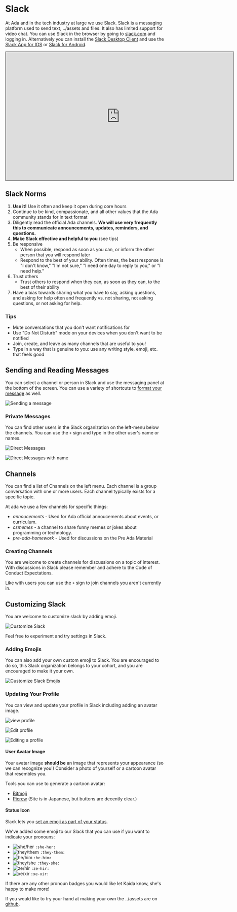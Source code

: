# Slack

At Ada and in the tech industry at large we use Slack. Slack is a messaging platform used to send text, ../assets and files. It also has limited support for video chat. You can use Slack in the browser by going to [slack.com](https://slack.com) and logging in. Alternatively you can install the [Slack Desktop Client](https://slack.com/downloads/mac) and use the [Slack App for IOS](https://apps.apple.com/us/app/slack/id618783545) or [Slack for Android](https://slack.com/downloads/android).

<iframe src="https://adaacademy.hosted.panopto.com/Panopto/Pages/Embed.aspx?id=dfb4214c-248e-4338-a3c3-ac1800560826&autoplay=false&offerviewer=true&showtitle=true&showbrand=false&start=0&interactivity=all" height="405" width="720" style="border: 1px solid #464646;" allowfullscreen allow="autoplay"></iframe>

## Slack Norms

1. **Use it!** Use it often and keep it open during core hours
1. Continue to be kind, compassionate, and all other values that the Ada community stands for in text format
1. Diligently read the official Ada channels. **We will use very frequently this to communicate announcements, updates, reminders, and questions.**
1. **Make Slack effective and helpful to you** (see tips)
1. Be responsive
   - When possible, respond as soon as you can, or inform the other person that you will respond later
   - Respond to the best of your ability. Often times, the best response is "I don't know," "I'm not sure," "I need one day to reply to you," or "I need help."
1. Trust others
   - Trust others to respond when they can, as soon as they can, to the best of their ability
1. Have a bias towards sharing what you have to say, asking questions, and asking for help often and frequently vs. not sharing, not asking questions, or not asking for help.

### Tips

- Mute conversations that you don't want notifications for
- Use "Do Not Disturb" mode on your devices when you don't want to be notified
- Join, create, and leave as many channels that are useful to you!
- Type in a way that is genuine to you: use any writing style, emoji, etc. that feels good

## Sending and Reading Messages

You can select a channel or person in Slack and use the messaging panel at the bottom of the screen. You can use a variety of shortcuts to [format your message](https://slack.com/help/articles/202288908-Format-your-messages) as well.

![Sending a message](../assets/sending-message.png)

### Private Messages

You can find other users in the Slack organization on the left-menu below the channels. You can use the `+` sign and type in the other user's name or names.

![Direct Messages](../assets/direct-messages.png)

![Direct Messages with name](../assets/direct-messages2.png)

## Channels

You can find a list of Channels on the left menu. Each channel is a group conversation with one or more users. Each channel typically exists for a specific topic.

At ada we use a few channels for specific things:

- _annoucements_ - Used for Ada official annoucements about events, or curriculum.
- _csmemes_ - a channel to share funny memes or jokes about programming or technology.
- _pre-ada-homework_ - Used for discussions on the Pre Ada Material

### Creating Channels

You are welcome to create channels for discussions on a topic of interest. With discussions in Slack please remember and adhere to the Code of Conduct Expectations.

Like with users you can use the `+` sign to join channels you aren't currently in.

## Customizing Slack

You are welcome to customize slack by adding emoji.

![Customize Slack](../assets/customize-slack.png)

Feel free to experiment and try settings in Slack.

### Adding Emojis

You can also add your own custom emoji to Slack. You are encouraged to do so, this Slack organization belongs to your cohort, and you are encouraged to make it your own.

![Customize Slack Emojis](../assets/customize-slack2.png)

### Updating Your Profile

You can view and update your profile in Slack including adding an avatar image.

![view profile](../assets/view-profile.png)

![Edit profile](../assets/edit-profile.png)

![Editing a profile](../assets/edit-profile2.png)

#### User Avatar Image

Your avatar image **should be** an image that represents your appearance (so we can recognize you!) Consider a photo of yourself or a cartoon avatar that resembles you.

Tools you can use to generate a cartoon avatar:

- [Bitmoji](https://www.bitmoji.com/)
- [Picrew](https://picrew.me/) (Site is in Japanese, but buttons are decently clear.)

#### Status Icon

Slack lets you [set an emoji as part of your status](https://slack.com/help/articles/201864558-Set-your-Slack-status-and-availability).

We've added some emoji to our Slack that you can use if you want to indicate your pronouns:

- ![she/her](https://raw.githubusercontent.com/kaidamasaki/pronoun-badges/master/png/32x32/she-badge.png) `:she-her:`
- ![they/them](https://raw.githubusercontent.com/kaidamasaki/pronoun-badges/master/png/32x32/they-badge.png) `:they-them:`
- ![he/him](https://raw.githubusercontent.com/kaidamasaki/pronoun-badges/master/png/32x32/he-badge.png) `:he-him:`
- ![they/she](https://raw.githubusercontent.com/kaidamasaki/pronoun-badges/master/png/32x32/they-she-badge.png) `:they-she:`
- ![ze/hir](https://raw.githubusercontent.com/kaidamasaki/pronoun-badges/master/png/32x32/ze-badge.png) `:ze-hir:`
- ![xe/xir](https://raw.githubusercontent.com/kaidamasaki/pronoun-badges/master/png/32x32/xe-badge.png) `:xe-xir:`

If there are any other pronoun badges you would like let Kaida know, she's happy to make more!

If you would like to try your hand at making your own the ../assets are on [github](https://github.com/kaidamasaki/pronoun-badges).

